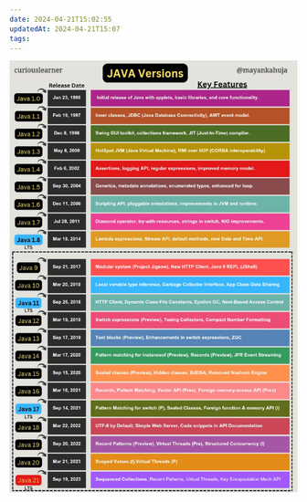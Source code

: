 ```yaml
---
date: 2024-04-21T15:02:55
updatedAt: 2024-04-21T15:07
tags: 
---
```

![Pasted image 20231226224040](real-resource-image/Pasted%20image%2020231226224040.png)